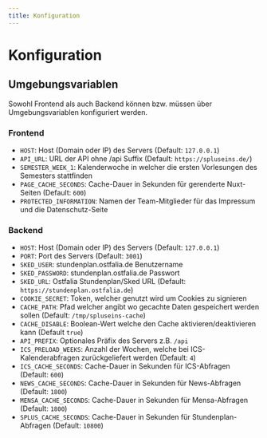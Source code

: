 ```yaml
---
title: Konfiguration
---
```


# Konfiguration

## Umgebungsvariablen
Sowohl Frontend als auch Backend können bzw. müssen über Umgebungsvariablen konfiguriert werden.

### Frontend
  * `HOST`: Host (Domain oder IP) des Servers (Default: `127.0.0.1`)
  * `API_URL`: URL der API ohne /api Suffix (Default: `https://spluseins.de/`)
  * `SEMESTER_WEEK_1`: Kalenderwoche in welcher die ersten Vorlesungen des Semesters stattfinden
  * `PAGE_CACHE_SECONDS`: Cache-Dauer in Sekunden für gerenderte Nuxt-Seiten (Default: `600`)
  * `PROTECTED_INFORMATION`: Namen der Team-Mitglieder für das Impressum und die Datenschutz-Seite

### Backend
  * `HOST`: Host (Domain oder IP) des Servers (Default: `127.0.0.1`)
  * `PORT`: Port des Servers (Default: `3001`)
  * `SKED_USER`: stundenplan.ostfalia.de Benutzername
  * `SKED_PASSWORD`: stundenplan.ostfalia.de Passwort
  * `SKED_URL`: Ostfalia Stundenplan/Sked URL (Default: `https://stundenplan.ostfalia.de`)
  * `COOKIE_SECRET`: Token, welcher genutzt wird um Cookies zu signieren
  * `CACHE_PATH`: Pfad welcher angibt wo gecachte Daten gespeichert werden sollen (Default: `/tmp/spluseins-cache`)
  * `CACHE_DISABLE`: Boolean-Wert welche den Cache aktivieren/deaktivieren kann (Default `true`)
  * `API_PREFIX`: Optionales Präfix des Servers z.B. `/api`
  * `ICS_PRELOAD_WEEKS`: Anzahl der Wochen, welche bei ICS-Kalenderabfragen zurückgeliefert werden (Default: `4`)
  * `ICS_CACHE_SECONDS`: Cache-Dauer in Sekunden für ICS-Abfragen (Default: `600`)
  * `NEWS_CACHE_SECONDS`: Cache-Dauer in Sekunden für News-Abfragen (Default: `1800`)
  * `MENSA_CACHE_SECONDS`: Cache-Dauer in Sekunden für Mensa-Abfragen (Default: `1800`)
  * `SPLUS_CACHE_SECONDS`: Cache-Dauer in Sekunden für Stundenplan-Abfragen (Default: `10800`)
